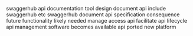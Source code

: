 swaggerhub api documentation tool design document api include swaggerhub etc swaggerhub document api specification consequence future functionality likely needed manage access api facilitate api lifecycle api management software becomes available api ported new platform